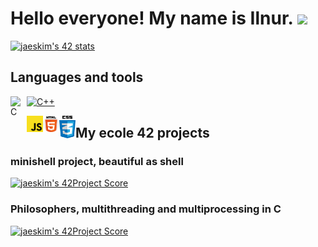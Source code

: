 # Hello everyone! My name is Ilnur. <img src=https://user-images.githubusercontent.com/1303154/88677602-1635ba80-d120-11ea-84d8-d263ba5fc3c0.gif width="35">
[![jaeskim's 42 stats](https://badge42.herokuapp.com/api/stats/ctycho?privacyEmail=true)](https://www.42.fr/)

## Languages and tools

<a href="https://www.cprogramming.com/" target="_blank"><img src="https://simpleicons.org/icons/c.svg" width="26px" alt="C" align="left">
<img src="https://simpleicons.org/icons/cplusplus.svg?color=blue" width="26px" alt="C++">

<!-- <a href="https://developer.mozilla.org/en-US/"> -->
<img src="utils/js.png" width="26px" alt="JS" align="left">
<img src="utils/html5.png" width="26px" alt="HTML5" align="left">
<img src="utils/css3.png" width="26px" alt="CSS3" align="left"></a>

## My ecole 42 projects

### minishell project, beautiful as shell
[![jaeskim's 42Project Score](https://badge42.herokuapp.com/api/project/ctycho/minishell)](https://github.com/ctycho/minishell)

### Philosophers, multithreading and multiprocessing in C
[![jaeskim's 42Project Score](https://badge42.herokuapp.com/api/project/ctycho/philosophers)](https://github.com/ctycho/philosophers)
